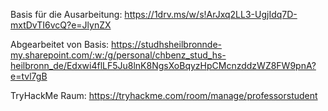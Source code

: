 Basis für die Ausarbeitung: https://1drv.ms/w/s!ArJxq2LL3-UgjIdq7D-mxtDvTI6vcQ?e=JlynZX

Abgearbeitet von Basis: https://studhsheilbronnde-my.sharepoint.com/:w:/g/personal/chbenz_stud_hs-heilbronn_de/Edxwi4flLF5Ju8lnK8NgsXoBqyzHpCMcnzddzWZ8FW9pnA?e=tvl7gB

TryHackMe Raum: https://tryhackme.com/room/manage/professorstudent